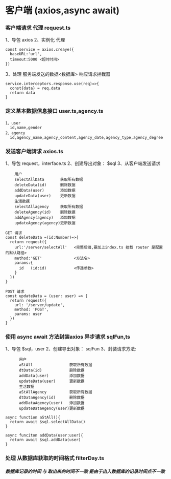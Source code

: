 # 客户端 (axios,async await)

### 客户端请求 代理  request.ts
1、导包 axios 
2、实例化 代理 
```
const service = axios.creaye({
  baseURL:'url',
  timeout:5000 <超时时间>
})
```
3、处理 服务端发送的数据<数据库>  响应请求拦截器
```
service.interceptors.response.use(req)=>{
  const{data} = req.data
  return data
}
```

### 定义基本数据信息接口 user.ts,agency.ts
```
1、user
  id,name,gender
2、agency
  id,agency_name,agency_content,agency_date,agency_type,agency_degree
```

### 发送客户端请求 axios.ts
1、导包 request，interface.ts
2、创建导出对象： $sql
3、从客户端发送请求
```
    用户
    selectAllData       获取所有数据 
    deleteData(id)      删除数据
    addData(user)       添加数据
    updateData(user)    更新数据
    生活数据
    selectAllagency     获取所有数据
    deleteAgency(id)    删除数据
    addAgency(agency)   添加数据
    updateAgency(agency)更新数据
```
``` 
GET 请求
const deleteData =(id:Number)=>{
  return request({
    url:'/server/selectAll'   <完整后缀,要加上index.ts 挂载 router 是配置的默认路径>
    method:'GET'              <方法名>
    params:{
      id   (id:id)            <传递参数>
    }
  })
}
```
```
POST 请求
const updateData = (user: user) => {
  return request({
    url: '/server/update',
    method: 'POST',
    params: user
  })
}
```

### 使用 async await 方法封装axios 异步请求   sqlFun,ts
1、导包 $sql，user
2、创建导出对象： sqlFun
3、封装请求方法:  
```
      用户
      aStAll                获取所有数据
      dtData(id)            删除数据
      addData(user)         添加数据
      updateData(user)      更新数据
      生活数据
      aStAllAgency          获取所有数据
      dtDataAgency(id)      删除数据
      addDataAgency(user)   添加数据
      updateDataAgency(user)更新数据
```
```
async function aStAll(){
  return await $sql.selectAllData()
}
```
```
async funciton addData(user:user){
  return await $sql.addData(user)
}
```

### 处理 从数据库获取的时间格式 filterDay.ts
#####  数据库记录的时间 与 取出来的时间不一致 是由于出入数据库的记录时间点不一致

